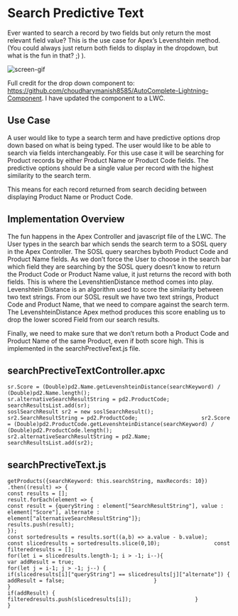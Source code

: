 # Search Predictive Text

Ever wanted to search a record by two fields but only return the most relevant field value? This is the use case for Apex’s Levenshtein method. (You could always just return both fields to display in the dropdown, but what is the fun in that? ;) ).

![screen-gif](https://cdn-images-1.medium.com/max/1200/1*0LNSlMdE5WExxXpZpsCnkg.gif)

Full credit for the drop down component to: https://github.com/choudharymanish8585/AutoComplete-Lightning-Component. I have updated the component to a LWC.

## Use Case

A user would like to type a search term and have predictive options drop down based on what is being typed. The user would like to be able to search via fields interchangeably. For this use case it will be searching for Product records by either Product Name or Product Code fields. The predictive options should be a single value per record with the highest similarity to the search term.

This means for each record returned from search deciding between displaying Product Name or Product Code.

## Implementation Overview

The fun happens in the Apex Controller and javascript file of the LWC. The User types in the search bar which sends the search term to a SOSL query in the Apex Controller. The SOSL query searches byboth Product Code and Product Name fields. As we don’t force the User to choose in the search bar which field they are searching by the SOSL query doesn’t know to return the Product Code or Product Name value, it just returns the record with both fields. This is where the LevenshtienDistance method comes into play.
Levenshtein Distance is an algorithm used to score the similarity between two text strings. From our SOSL result we have two text strings, Product Code and Product Name, that we need to compare against the search term. The LevenshteinDistance Apex method produces this score enabling us to drop the lower scored Field from our search results.

Finally, we need to make sure that we don’t return both a Product Code and Product Name of the same Product, even if both score high. This is implemented in the searchPrectiveText.js file.

## searchPrectiveTextController.apxc

```soslSearchResult sr = new soslSearchResult();                    sr.SearchResultString = pd2.Name;
sr.Score = (Double)pd2.Name.getLevenshteinDistance(searchKeyword) / (Double)pd2.Name.length();                    sr.alternativeSearchResultString = pd2.ProductCode;                    searchResultsList.add(sr);                    
soslSearchResult sr2 = new soslSearchResult();                    sr2.SearchResultString = pd2.ProductCode;                    sr2.Score  = (Double)pd2.ProductCode.getLevenshteinDistance(searchKeyword) / (Double)pd2.ProductCode.length();                    sr2.alternativeSearchResultString = pd2.Name;                    searchResultsList.add(sr2);
```

## searchPrectiveText.js

```
getProducts({searchKeyword: this.searchString, maxRecords: 10})                .then((result) => {
const results = [];                    
result.forEach(element => {                        
const result = {queryString : element["SearchResultString"], value : element["Score"], alternate : element["alternativeSearchResultString"]};                        results.push(result);                    
});                    
const sortedresults = results.sort((a,b) => a.value - b.value);                 const slicedresults = sortedresults.slice(0,10);                 const filteredresults = [];                 
for(let i = slicedresults.length-1; i > -1; i--){                        var addResult = true;                        
for(let j = i-1; j > -1; j--) {                            if(slicedresults[i]["queryString"] == slicedresults[j]["alternate"]) {                                
addResult = false;                            }                        }                     
if(addResult) {                        filteredresults.push(slicedresults[i]);                    }             }
```

